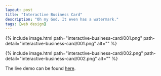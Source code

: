 ```yaml
---
layout: post
title: "Interactive Business Card"
description: "Oh my God. It even has a watermark."
tags: [web design]
---
```



{% include image.html path="interactive-business-card/001.png" path-detail="interactive-business-card/001.png" alt="" %}


{% include image.html path="interactive-business-card/002.png" path-detail="interactive-business-card/002.png" alt="" %}

The live demo can be found [here](http://ryanwsheehan.com/interactive_business_card/).